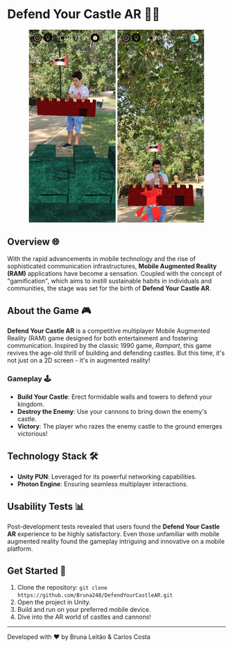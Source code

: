 # Defend Your Castle AR 🏰📱
<p align="center">
  <img src="./Assets/DYC1.png" width="200" /> 
  <img src="./Assets/DYC2.png" width="200" />
</p>

## Overview 🌐

With the rapid advancements in mobile technology and the rise of sophisticated communication infrastructures, **Mobile Augmented Reality (RAM)** applications have become a sensation. Coupled with the concept of "gamification", which aims to instill sustainable habits in individuals and communities, the stage was set for the birth of **Defend Your Castle AR**.

## About the Game 🎮

**Defend Your Castle AR** is a competitive multiplayer Mobile Augmented Reality (RAM) game designed for both entertainment and fostering communication. Inspired by the classic 1990 game, *Rampart*, this game revives the age-old thrill of building and defending castles. But this time, it's not just on a 2D screen - it's in augmented reality!

### Gameplay 🕹

- **Build Your Castle**: Erect formidable walls and towers to defend your kingdom.
- **Destroy the Enemy**: Use your cannons to bring down the enemy's castle.
- **Victory**: The player who razes the enemy castle to the ground emerges victorious!

## Technology Stack 🛠

- **Unity PUN**: Leveraged for its powerful networking capabilities.
- **Photon Engine**: Ensuring seamless multiplayer interactions.

## Usability Tests 📊

Post-development tests revealed that users found the **Defend Your Castle AR** experience to be highly satisfactory. Even those unfamiliar with mobile augmented reality found the gameplay intriguing and innovative on a mobile platform.

## Get Started 🚀

1. Clone the repository: `git clone https://github.com/Bruna248/DefendYourCastleAR.git`
2. Open the project in Unity.
3. Build and run on your preferred mobile device.
4. Dive into the AR world of castles and cannons!

---

Developed with ❤️ by Bruna Leitão & Carlos Costa

